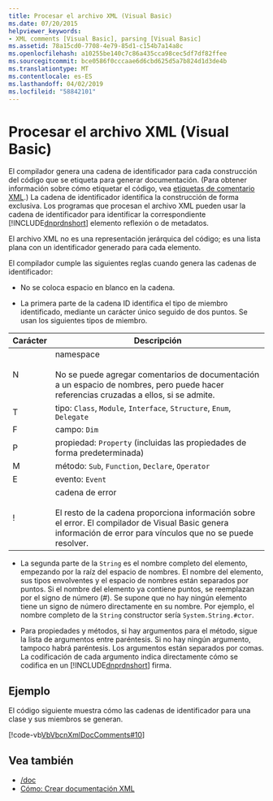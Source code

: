 ```yaml
---
title: Procesar el archivo XML (Visual Basic)
ms.date: 07/20/2015
helpviewer_keywords:
- XML comments [Visual Basic], parsing [Visual Basic]
ms.assetid: 78a15cd0-7708-4e79-85d1-c154b7a14a8c
ms.openlocfilehash: a10255be140c7c86a435cca98cec5df7df82ffee
ms.sourcegitcommit: bce0586f0cccaae6d6cbd625d5a7b824d1d3de4b
ms.translationtype: MT
ms.contentlocale: es-ES
ms.lasthandoff: 04/02/2019
ms.locfileid: "58842101"
---
```

# <a name="processing-the-xml-file-visual-basic"></a>Procesar el archivo XML (Visual Basic)
El compilador genera una cadena de identificador para cada construcción del código que se etiqueta para generar documentación. (Para obtener información sobre cómo etiquetar el código, vea [etiquetas de comentario XML](../../../visual-basic/language-reference/xmldoc/index.md).) La cadena de identificador identifica la construcción de forma exclusiva. Los programas que procesan el archivo XML pueden usar la cadena de identificador para identificar la correspondiente [!INCLUDE[dnprdnshort](~/includes/dnprdnshort-md.md)] elemento reflexión o de metadatos.  
  
 El archivo XML no es una representación jerárquica del código; es una lista plana con un identificador generado para cada elemento.  
  
 El compilador cumple las siguientes reglas cuando genera las cadenas de identificador:  
  
-   No se coloca espacio en blanco en la cadena.  
  
-   La primera parte de la cadena ID identifica el tipo de miembro identificado, mediante un carácter único seguido de dos puntos. Se usan los siguientes tipos de miembro.  
  
|Carácter|Descripción|  
|---|---|  
|N|namespace<br /><br /> No se puede agregar comentarios de documentación a un espacio de nombres, pero puede hacer referencias cruzadas a ellos, si se admite.|  
|T|tipo: `Class`, `Module`, `Interface`, `Structure`, `Enum`, `Delegate`|  
|F|campo: `Dim`|  
|P|propiedad: `Property` (incluidas las propiedades de forma predeterminada)|  
|M|método: `Sub`, `Function`, `Declare`, `Operator`|  
|E|evento: `Event`|  
|!|cadena de error<br /><br /> El resto de la cadena proporciona información sobre el error. El compilador de Visual Basic genera información de error para vínculos que no se puede resolver.|  
  
-   La segunda parte de la `String` es el nombre completo del elemento, empezando por la raíz del espacio de nombres. El nombre del elemento, sus tipos envolventes y el espacio de nombres están separados por puntos. Si el nombre del elemento ya contiene puntos, se reemplazan por el signo de número (#). Se supone que no hay ningún elemento tiene un signo de número directamente en su nombre. Por ejemplo, el nombre completo de la `String` constructor sería `System.String.#ctor`.  
  
-   Para propiedades y métodos, si hay argumentos para el método, sigue la lista de argumentos entre paréntesis. Si no hay ningún argumento, tampoco habrá paréntesis. Los argumentos están separados por comas. La codificación de cada argumento indica directamente cómo se codifica en un [!INCLUDE[dnprdnshort](~/includes/dnprdnshort-md.md)] firma.  
  
## <a name="example"></a>Ejemplo  
 El código siguiente muestra cómo las cadenas de identificador para una clase y sus miembros se generan.  
  
 [!code-vb[VbVbcnXmlDocComments#10](~/samples/snippets/visualbasic/VS_Snippets_VBCSharp/VbVbcnXmlDocComments/VB/Class1.vb#10)]  
  
## <a name="see-also"></a>Vea también

- [/doc](../../../visual-basic/reference/command-line-compiler/doc.md)
- [Cómo: Crear documentación XML](../../../visual-basic/programming-guide/program-structure/how-to-create-xml-documentation.md)
